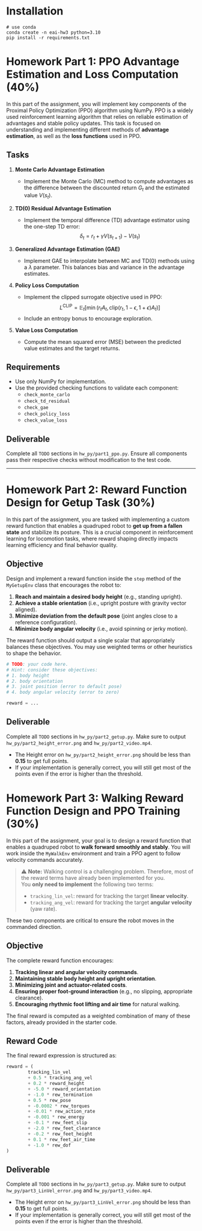 # Installation

```shell
# use conda
conda create -n eai-hw3 python=3.10
pip install -r requirements.txt
```

# Homework Part 1: PPO Advantage Estimation and Loss Computation (40%)

In this part of the assignment, you will implement key components of the Proximal Policy Optimization (PPO) algorithm
using NumPy. PPO is a widely used reinforcement learning algorithm that relies on reliable estimation of advantages and
stable policy updates. This task is focused on understanding and implementing different methods of **advantage
estimation**, as well as the **loss functions** used in PPO.

## Tasks

1. **Monte Carlo Advantage Estimation**
    - Implement the Monte Carlo (MC) method to compute advantages as the difference between the discounted return 
      $G_t$ and the estimated value $V(s_t)$.

2. **TD(0) Residual Advantage Estimation**
    - Implement the temporal difference (TD) advantage estimator using the one-step TD error:
      $$
      \delta_t = r_t + \gamma V(s_{t+1}) - V(s_t)
      $$

3. **Generalized Advantage Estimation (GAE)**
    - Implement GAE to interpolate between MC and TD(0) methods using a $\lambda$ parameter. This balances bias and
      variance in the advantage estimates.

4. **Policy Loss Computation**
    - Implement the clipped surrogate objective used in PPO:
      $$
      L^{\text{CLIP}} = \mathbb{E}_t \left[ \min \left( r_t A_t, \text{clip}(r_t, 1 - \epsilon, 1 + \epsilon) A_t \right) \right]
      $$
    - Include an entropy bonus to encourage exploration.

5. **Value Loss Computation**
    - Compute the mean squared error (MSE) between the predicted value estimates and the target returns.

## Requirements

- Use only NumPy for implementation.
- Use the provided checking functions to validate each component:
    - `check_monte_carlo`
    - `check_td_residual`
    - `check_gae`
    - `check_policy_loss`
    - `check_value_loss`

## Deliverable

Complete all `TODO` sections in `hw_py/part1_ppo.py`. Ensure all components pass their respective checks without
modification to the test code.

---

# Homework Part 2: Reward Function Design for Getup Task (30%)

In this part of the assignment, you are tasked with implementing a custom reward function that enables a quadruped robot
to **get up from a fallen state** and stabilize its posture. This is a crucial component in reinforcement learning for
locomotion tasks, where reward shaping directly impacts learning efficiency and final behavior quality.

## Objective

Design and implement a reward function inside the `step` method of the `MyGetupEnv` class that encourages the robot to:

1. **Reach and maintain a desired body height** (e.g., standing upright).
2. **Achieve a stable orientation** (i.e., upright posture with gravity vector aligned).
3. **Minimize deviation from the default pose** (joint angles close to a reference configuration).
4. **Minimize body angular velocity** (i.e., avoid spinning or jerky motion).

The reward function should output a single scalar that appropriately balances these objectives. You may use weighted
terms or other heuristics to shape the behavior.

```python
# TODO: your code here.
# Hint: consider these objectives:
# 1. body height
# 2. body orientation
# 3. joint position (error to default pose)
# 4. body angular velocity (error to zero)

reward = ...
```

## Deliverable

Complete all `TODO` sections in `hw_py/part2_getup.py`. Make sure to output `hw_py/part2_height_error.png` and
`hw_py/part2_video.mp4`.

- The Height error on `hw_py/part2_height_error.png` should be less than **0.15** to get full points.
- If your implementation is generally correct, you will still get most of the points even if the error is higher than
  the threshold.

# Homework Part 3: Walking Reward Function Design and PPO Training (30%)

In this part of the assignment, your goal is to design a reward function that enables a quadruped robot to **walk
forward smoothly and stably**. You will work inside the `MyWalkEnv` environment and train a PPO agent to follow velocity
commands accurately.

> ⚠️ **Note:** Walking control is a challenging problem. Therefore, most of the reward terms have already been
> implemented for you.  
> You **only need to implement** the following two terms:
>
> - `tracking_lin_vel`: reward for tracking the target **linear velocity**.
> - `tracking_ang_vel`: reward for tracking the target **angular velocity** (yaw rate).

These two components are critical to ensure the robot moves in the commanded direction.

## Objective

The complete reward function encourages:

1. **Tracking linear and angular velocity commands**.
2. **Maintaining stable body height and upright orientation**.
3. **Minimizing joint and actuator-related costs**.
4. **Ensuring proper foot-ground interaction** (e.g., no slipping, appropriate clearance).
5. **Encouraging rhythmic foot lifting and air time** for natural walking.

The final reward is computed as a weighted combination of many of these factors, already provided in the starter code.

## Reward Code

The final reward expression is structured as:

```python
reward = (
        tracking_lin_vel
        + 0.5 * tracking_ang_vel
        + 0.2 * reward_height
        + -5.0 * reward_orientation
        + -1.0 * rew_termination
        + 0.5 * rew_pose
        + -0.0002 * rew_torques
        + -0.01 * rew_action_rate
        + -0.001 * rew_energy
        + -0.1 * rew_feet_slip
        + -2.0 * rew_feet_clearance
        + -0.2 * rew_feet_height
        + 0.1 * rew_feet_air_time
        + -1.0 * rew_dof
)
```

## Deliverable

Complete all `TODO` sections in `hw_py/part3_getup.py`. Make sure to output `hw_py/part3_LinVel_error.png` and
`hw_py/part3_video.mp4`.

- The Height error on `hw_py/part3_LinVel_error.png` should be less than **0.15** to get full points.
- If your implementation is generally correct, you will still get most of the points even if the error is higher than
  the threshold.


